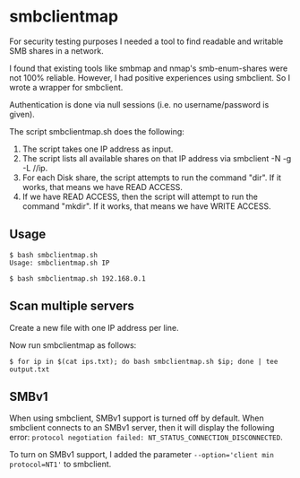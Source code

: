 # smbclientmap

For security testing purposes I needed a tool to find readable and writable SMB shares in a network.

I found that existing tools like smbmap and nmap's smb-enum-shares were not 100% reliable. However, I had positive experiences using smbclient. So I wrote a wrapper for smbclient.

Authentication is done via null sessions (i.e. no username/password is given).

The script smbclientmap.sh does the following:

1. The script takes one IP address as input.
1. The script lists all available shares on that IP address via smbclient -N -g -L //ip.
2. For each Disk share, the script attempts to run the command "dir". If it works, that means we have READ ACCESS.
3. If we have READ ACCESS, then the script will attempt to run the command "mkdir". If it works, that means we have WRITE ACCESS.

## Usage

```
$ bash smbclientmap.sh
Usage: smbclientmap.sh IP

$ bash smbclientmap.sh 192.168.0.1
```

## Scan multiple servers

Create a new file with one IP address per line.

Now run smbclientmap as follows:

```
$ for ip in $(cat ips.txt); do bash smbclientmap.sh $ip; done | tee output.txt
```

## SMBv1

When using smbclient, SMBv1 support is turned off by default. When smbclient connects to an SMBv1 server, then it will display the following error: `protocol negotiation failed: NT_STATUS_CONNECTION_DISCONNECTED`.

To turn on SMBv1 support, I added the parameter `--option='client min protocol=NT1'` to smbclient. 
